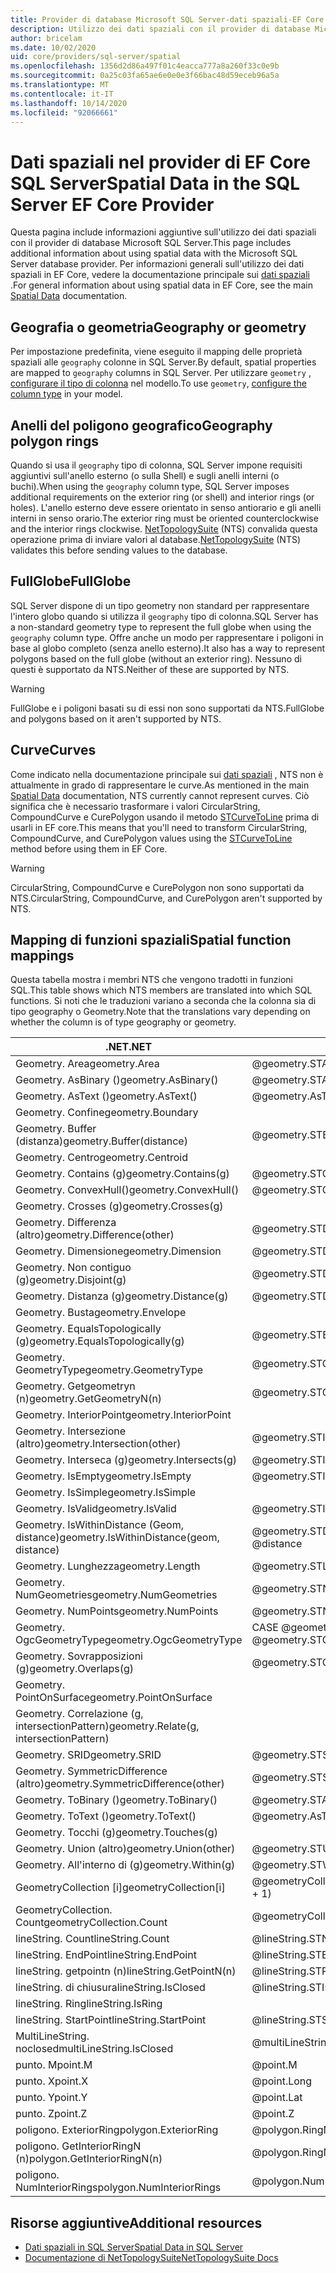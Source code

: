 ```yaml
---
title: Provider di database Microsoft SQL Server-dati spaziali-EF Core
description: Utilizzo dei dati spaziali con il provider di database Microsoft SQL Server Entity Framework Core
author: bricelam
ms.date: 10/02/2020
uid: core/providers/sql-server/spatial
ms.openlocfilehash: 1356d2d86a497f01c4eacca777a8a260f33c0e9b
ms.sourcegitcommit: 0a25c03fa65ae6e0e0e3f66bac48d59eceb96a5a
ms.translationtype: MT
ms.contentlocale: it-IT
ms.lasthandoff: 10/14/2020
ms.locfileid: "92066661"
---
```

# <a name="spatial-data-in-the-sql-server-ef-core-provider"></a><span data-ttu-id="feea5-103">Dati spaziali nel provider di EF Core SQL Server</span><span class="sxs-lookup"><span data-stu-id="feea5-103">Spatial Data in the SQL Server EF Core Provider</span></span>

<span data-ttu-id="feea5-104">Questa pagina include informazioni aggiuntive sull'utilizzo dei dati spaziali con il provider di database Microsoft SQL Server.</span><span class="sxs-lookup"><span data-stu-id="feea5-104">This page includes additional information about using spatial data with the Microsoft SQL Server database provider.</span></span> <span data-ttu-id="feea5-105">Per informazioni generali sull'utilizzo dei dati spaziali in EF Core, vedere la documentazione principale sui [dati spaziali](xref:core/modeling/spatial) .</span><span class="sxs-lookup"><span data-stu-id="feea5-105">For general information about using spatial data in EF Core, see the main [Spatial Data](xref:core/modeling/spatial) documentation.</span></span>

## <a name="geography-or-geometry"></a><span data-ttu-id="feea5-106">Geografia o geometria</span><span class="sxs-lookup"><span data-stu-id="feea5-106">Geography or geometry</span></span>

<span data-ttu-id="feea5-107">Per impostazione predefinita, viene eseguito il mapping delle proprietà spaziali alle `geography` colonne in SQL Server.</span><span class="sxs-lookup"><span data-stu-id="feea5-107">By default, spatial properties are mapped to `geography` columns in SQL Server.</span></span> <span data-ttu-id="feea5-108">Per utilizzare `geometry` , [configurare il tipo di colonna](xref:core/modeling/entity-properties#column-data-types) nel modello.</span><span class="sxs-lookup"><span data-stu-id="feea5-108">To use `geometry`, [configure the column type](xref:core/modeling/entity-properties#column-data-types) in your model.</span></span>

## <a name="geography-polygon-rings"></a><span data-ttu-id="feea5-109">Anelli del poligono geografico</span><span class="sxs-lookup"><span data-stu-id="feea5-109">Geography polygon rings</span></span>

<span data-ttu-id="feea5-110">Quando si usa il `geography` tipo di colonna, SQL Server impone requisiti aggiuntivi sull'anello esterno (o sulla Shell) e sugli anelli interni (o buchi).</span><span class="sxs-lookup"><span data-stu-id="feea5-110">When using the `geography` column type, SQL Server imposes additional requirements on the exterior ring (or shell) and interior rings (or holes).</span></span> <span data-ttu-id="feea5-111">L'anello esterno deve essere orientato in senso antiorario e gli anelli interni in senso orario.</span><span class="sxs-lookup"><span data-stu-id="feea5-111">The exterior ring must be oriented counterclockwise and the interior rings clockwise.</span></span> <span data-ttu-id="feea5-112">[NetTopologySuite](https://nettopologysuite.github.io/NetTopologySuite/) (NTS) convalida questa operazione prima di inviare valori al database.</span><span class="sxs-lookup"><span data-stu-id="feea5-112">[NetTopologySuite](https://nettopologysuite.github.io/NetTopologySuite/) (NTS) validates this before sending values to the database.</span></span>

## <a name="fullglobe"></a><span data-ttu-id="feea5-113">FullGlobe</span><span class="sxs-lookup"><span data-stu-id="feea5-113">FullGlobe</span></span>

<span data-ttu-id="feea5-114">SQL Server dispone di un tipo geometry non standard per rappresentare l'intero globo quando si utilizza il `geography` tipo di colonna.</span><span class="sxs-lookup"><span data-stu-id="feea5-114">SQL Server has a non-standard geometry type to represent the full globe when using the `geography` column type.</span></span> <span data-ttu-id="feea5-115">Offre anche un modo per rappresentare i poligoni in base al globo completo (senza anello esterno).</span><span class="sxs-lookup"><span data-stu-id="feea5-115">It also has a way to represent polygons based on the full globe (without an exterior ring).</span></span> <span data-ttu-id="feea5-116">Nessuno di questi è supportato da NTS.</span><span class="sxs-lookup"><span data-stu-id="feea5-116">Neither of these are supported by NTS.</span></span>

> [!WARNING]
> <span data-ttu-id="feea5-117">FullGlobe e i poligoni basati su di essi non sono supportati da NTS.</span><span class="sxs-lookup"><span data-stu-id="feea5-117">FullGlobe and polygons based on it aren't supported by NTS.</span></span>

## <a name="curves"></a><span data-ttu-id="feea5-118">Curve</span><span class="sxs-lookup"><span data-stu-id="feea5-118">Curves</span></span>

<span data-ttu-id="feea5-119">Come indicato nella documentazione principale sui [dati spaziali](xref:core/modeling/spatial) , NTS non è attualmente in grado di rappresentare le curve.</span><span class="sxs-lookup"><span data-stu-id="feea5-119">As mentioned in the main [Spatial Data](xref:core/modeling/spatial) documentation, NTS currently cannot represent curves.</span></span> <span data-ttu-id="feea5-120">Ciò significa che è necessario trasformare i valori CircularString, CompoundCurve e CurePolygon usando il metodo [STCurveToLine](/sql/t-sql/spatial-geography/stcurvetoline-geography-data-type) prima di usarli in EF core.</span><span class="sxs-lookup"><span data-stu-id="feea5-120">This means that you'll need to transform CircularString, CompoundCurve, and CurePolygon values using the [STCurveToLine](/sql/t-sql/spatial-geography/stcurvetoline-geography-data-type) method before using them in EF Core.</span></span>

> [!WARNING]
> <span data-ttu-id="feea5-121">CircularString, CompoundCurve e CurePolygon non sono supportati da NTS.</span><span class="sxs-lookup"><span data-stu-id="feea5-121">CircularString, CompoundCurve, and CurePolygon aren't supported by NTS.</span></span>

## <a name="spatial-function-mappings"></a><span data-ttu-id="feea5-122">Mapping di funzioni spaziali</span><span class="sxs-lookup"><span data-stu-id="feea5-122">Spatial function mappings</span></span>

<span data-ttu-id="feea5-123">Questa tabella mostra i membri NTS che vengono tradotti in funzioni SQL.</span><span class="sxs-lookup"><span data-stu-id="feea5-123">This table shows which NTS members are translated into which SQL functions.</span></span> <span data-ttu-id="feea5-124">Si noti che le traduzioni variano a seconda che la colonna sia di tipo geography o Geometry.</span><span class="sxs-lookup"><span data-stu-id="feea5-124">Note that the translations vary depending on whether the column is of type geography or geometry.</span></span>

<span data-ttu-id="feea5-125">.NET</span><span class="sxs-lookup"><span data-stu-id="feea5-125">.NET</span></span>                                      | <span data-ttu-id="feea5-126">SQL (geografia)</span><span class="sxs-lookup"><span data-stu-id="feea5-126">SQL (geography)</span></span>                                              | <span data-ttu-id="feea5-127">SQL (geometria)</span><span class="sxs-lookup"><span data-stu-id="feea5-127">SQL (geometry)</span></span>
----------------------------------------- | ------------------------------------------------------------ | --------------
<span data-ttu-id="feea5-128">Geometry. Area</span><span class="sxs-lookup"><span data-stu-id="feea5-128">geometry.Area</span></span>                             | <span data-ttu-id="feea5-129">@geometry.STArea()</span><span class="sxs-lookup"><span data-stu-id="feea5-129">@geometry.STArea()</span></span>                                           | <span data-ttu-id="feea5-130">@geometry.STArea()</span><span class="sxs-lookup"><span data-stu-id="feea5-130">@geometry.STArea()</span></span>
<span data-ttu-id="feea5-131">Geometry. AsBinary ()</span><span class="sxs-lookup"><span data-stu-id="feea5-131">geometry.AsBinary()</span></span>                       | <span data-ttu-id="feea5-132">@geometry.STAsBinary()</span><span class="sxs-lookup"><span data-stu-id="feea5-132">@geometry.STAsBinary()</span></span>                                       | <span data-ttu-id="feea5-133">@geometry.STAsBinary()</span><span class="sxs-lookup"><span data-stu-id="feea5-133">@geometry.STAsBinary()</span></span>
<span data-ttu-id="feea5-134">Geometry. AsText ()</span><span class="sxs-lookup"><span data-stu-id="feea5-134">geometry.AsText()</span></span>                         | <span data-ttu-id="feea5-135">@geometry.AsTextZM()</span><span class="sxs-lookup"><span data-stu-id="feea5-135">@geometry.AsTextZM()</span></span>                                         | <span data-ttu-id="feea5-136">@geometry.AsTextZM()</span><span class="sxs-lookup"><span data-stu-id="feea5-136">@geometry.AsTextZM()</span></span>
<span data-ttu-id="feea5-137">Geometry. Confine</span><span class="sxs-lookup"><span data-stu-id="feea5-137">geometry.Boundary</span></span>                         |                                                              | <span data-ttu-id="feea5-138">@geometry.STBoundary()</span><span class="sxs-lookup"><span data-stu-id="feea5-138">@geometry.STBoundary()</span></span>
<span data-ttu-id="feea5-139">Geometry. Buffer (distanza)</span><span class="sxs-lookup"><span data-stu-id="feea5-139">geometry.Buffer(distance)</span></span>                 | <span data-ttu-id="feea5-140">@geometry.STBuffer(@distance)</span><span class="sxs-lookup"><span data-stu-id="feea5-140">@geometry.STBuffer(@distance)</span></span>                                | <span data-ttu-id="feea5-141">@geometry.STBuffer(@distance)</span><span class="sxs-lookup"><span data-stu-id="feea5-141">@geometry.STBuffer(@distance)</span></span>
<span data-ttu-id="feea5-142">Geometry. Centro</span><span class="sxs-lookup"><span data-stu-id="feea5-142">geometry.Centroid</span></span>                         |                                                              | <span data-ttu-id="feea5-143">@geometry.STCentroid()</span><span class="sxs-lookup"><span data-stu-id="feea5-143">@geometry.STCentroid()</span></span>
<span data-ttu-id="feea5-144">Geometry. Contains (g)</span><span class="sxs-lookup"><span data-stu-id="feea5-144">geometry.Contains(g)</span></span>                      | <span data-ttu-id="feea5-145">@geometry.STContains(@g)</span><span class="sxs-lookup"><span data-stu-id="feea5-145">@geometry.STContains(@g)</span></span>                                     | <span data-ttu-id="feea5-146">@geometry.STContains(@g)</span><span class="sxs-lookup"><span data-stu-id="feea5-146">@geometry.STContains(@g)</span></span>
<span data-ttu-id="feea5-147">Geometry. ConvexHull()</span><span class="sxs-lookup"><span data-stu-id="feea5-147">geometry.ConvexHull()</span></span>                     | <span data-ttu-id="feea5-148">@geometry.STConvexHull()</span><span class="sxs-lookup"><span data-stu-id="feea5-148">@geometry.STConvexHull()</span></span>                                     | <span data-ttu-id="feea5-149">@geometry.STConvexHull()</span><span class="sxs-lookup"><span data-stu-id="feea5-149">@geometry.STConvexHull()</span></span>
<span data-ttu-id="feea5-150">Geometry. Crosses (g)</span><span class="sxs-lookup"><span data-stu-id="feea5-150">geometry.Crosses(g)</span></span>                       |                                                              | <span data-ttu-id="feea5-151">@geometry.STCrosses(@g)</span><span class="sxs-lookup"><span data-stu-id="feea5-151">@geometry.STCrosses(@g)</span></span>
<span data-ttu-id="feea5-152">Geometry. Differenza (altro)</span><span class="sxs-lookup"><span data-stu-id="feea5-152">geometry.Difference(other)</span></span>                | <span data-ttu-id="feea5-153">@geometry.STDifference(@other)</span><span class="sxs-lookup"><span data-stu-id="feea5-153">@geometry.STDifference(@other)</span></span>                               | <span data-ttu-id="feea5-154">@geometry.STDifference(@other)</span><span class="sxs-lookup"><span data-stu-id="feea5-154">@geometry.STDifference(@other)</span></span>
<span data-ttu-id="feea5-155">Geometry. Dimensione</span><span class="sxs-lookup"><span data-stu-id="feea5-155">geometry.Dimension</span></span>                        | <span data-ttu-id="feea5-156">@geometry.STDimension()</span><span class="sxs-lookup"><span data-stu-id="feea5-156">@geometry.STDimension()</span></span>                                      | <span data-ttu-id="feea5-157">@geometry.STDimension()</span><span class="sxs-lookup"><span data-stu-id="feea5-157">@geometry.STDimension()</span></span>
<span data-ttu-id="feea5-158">Geometry. Non contiguo (g)</span><span class="sxs-lookup"><span data-stu-id="feea5-158">geometry.Disjoint(g)</span></span>                      | <span data-ttu-id="feea5-159">@geometry.STDisjoint(@g)</span><span class="sxs-lookup"><span data-stu-id="feea5-159">@geometry.STDisjoint(@g)</span></span>                                     | <span data-ttu-id="feea5-160">@geometry.STDisjoint(@g)</span><span class="sxs-lookup"><span data-stu-id="feea5-160">@geometry.STDisjoint(@g)</span></span>
<span data-ttu-id="feea5-161">Geometry. Distanza (g)</span><span class="sxs-lookup"><span data-stu-id="feea5-161">geometry.Distance(g)</span></span>                      | <span data-ttu-id="feea5-162">@geometry.STDistance(@g)</span><span class="sxs-lookup"><span data-stu-id="feea5-162">@geometry.STDistance(@g)</span></span>                                     | <span data-ttu-id="feea5-163">@geometry.STDistance(@g)</span><span class="sxs-lookup"><span data-stu-id="feea5-163">@geometry.STDistance(@g)</span></span>
<span data-ttu-id="feea5-164">Geometry. Busta</span><span class="sxs-lookup"><span data-stu-id="feea5-164">geometry.Envelope</span></span>                         |                                                              | <span data-ttu-id="feea5-165">@geometry.STEnvelope()</span><span class="sxs-lookup"><span data-stu-id="feea5-165">@geometry.STEnvelope()</span></span>
<span data-ttu-id="feea5-166">Geometry. EqualsTopologically (g)</span><span class="sxs-lookup"><span data-stu-id="feea5-166">geometry.EqualsTopologically(g)</span></span>           | <span data-ttu-id="feea5-167">@geometry.STEquals(@g)</span><span class="sxs-lookup"><span data-stu-id="feea5-167">@geometry.STEquals(@g)</span></span>                                       | <span data-ttu-id="feea5-168">@geometry.STEquals(@g)</span><span class="sxs-lookup"><span data-stu-id="feea5-168">@geometry.STEquals(@g)</span></span>
<span data-ttu-id="feea5-169">Geometry. GeometryType</span><span class="sxs-lookup"><span data-stu-id="feea5-169">geometry.GeometryType</span></span>                     | <span data-ttu-id="feea5-170">@geometry.STGeometryType()</span><span class="sxs-lookup"><span data-stu-id="feea5-170">@geometry.STGeometryType()</span></span>                                   | <span data-ttu-id="feea5-171">@geometry.STGeometryType()</span><span class="sxs-lookup"><span data-stu-id="feea5-171">@geometry.STGeometryType()</span></span>
<span data-ttu-id="feea5-172">Geometry. Getgeometryn (n)</span><span class="sxs-lookup"><span data-stu-id="feea5-172">geometry.GetGeometryN(n)</span></span>                  | <span data-ttu-id="feea5-173">@geometry.STGeometryN( @n + 1)</span><span class="sxs-lookup"><span data-stu-id="feea5-173">@geometry.STGeometryN(@n + 1)</span></span>                                | <span data-ttu-id="feea5-174">@geometry.STGeometryN( @n + 1)</span><span class="sxs-lookup"><span data-stu-id="feea5-174">@geometry.STGeometryN(@n + 1)</span></span>
<span data-ttu-id="feea5-175">Geometry. InteriorPoint</span><span class="sxs-lookup"><span data-stu-id="feea5-175">geometry.InteriorPoint</span></span>                    |                                                              | <span data-ttu-id="feea5-176">@geometry.STPointOnSurface()</span><span class="sxs-lookup"><span data-stu-id="feea5-176">@geometry.STPointOnSurface()</span></span>
<span data-ttu-id="feea5-177">Geometry. Intersezione (altro)</span><span class="sxs-lookup"><span data-stu-id="feea5-177">geometry.Intersection(other)</span></span>              | <span data-ttu-id="feea5-178">@geometry.STIntersection(@other)</span><span class="sxs-lookup"><span data-stu-id="feea5-178">@geometry.STIntersection(@other)</span></span>                             | <span data-ttu-id="feea5-179">@geometry.STIntersection(@other)</span><span class="sxs-lookup"><span data-stu-id="feea5-179">@geometry.STIntersection(@other)</span></span>
<span data-ttu-id="feea5-180">Geometry. Interseca (g)</span><span class="sxs-lookup"><span data-stu-id="feea5-180">geometry.Intersects(g)</span></span>                    | <span data-ttu-id="feea5-181">@geometry.STIntersects(@g)</span><span class="sxs-lookup"><span data-stu-id="feea5-181">@geometry.STIntersects(@g)</span></span>                                   | <span data-ttu-id="feea5-182">@geometry.STIntersects(@g)</span><span class="sxs-lookup"><span data-stu-id="feea5-182">@geometry.STIntersects(@g)</span></span>
<span data-ttu-id="feea5-183">Geometry. IsEmpty</span><span class="sxs-lookup"><span data-stu-id="feea5-183">geometry.IsEmpty</span></span>                          | <span data-ttu-id="feea5-184">@geometry.STIsEmpty()</span><span class="sxs-lookup"><span data-stu-id="feea5-184">@geometry.STIsEmpty()</span></span>                                        | <span data-ttu-id="feea5-185">@geometry.STIsEmpty()</span><span class="sxs-lookup"><span data-stu-id="feea5-185">@geometry.STIsEmpty()</span></span>
<span data-ttu-id="feea5-186">Geometry. IsSimple</span><span class="sxs-lookup"><span data-stu-id="feea5-186">geometry.IsSimple</span></span>                         |                                                              | <span data-ttu-id="feea5-187">@geometry.STIsSimple()</span><span class="sxs-lookup"><span data-stu-id="feea5-187">@geometry.STIsSimple()</span></span>
<span data-ttu-id="feea5-188">Geometry. IsValid</span><span class="sxs-lookup"><span data-stu-id="feea5-188">geometry.IsValid</span></span>                          | <span data-ttu-id="feea5-189">@geometry.STIsValid()</span><span class="sxs-lookup"><span data-stu-id="feea5-189">@geometry.STIsValid()</span></span>                                        | <span data-ttu-id="feea5-190">@geometry.STIsValid()</span><span class="sxs-lookup"><span data-stu-id="feea5-190">@geometry.STIsValid()</span></span>
<span data-ttu-id="feea5-191">Geometry. IsWithinDistance (Geom, distance)</span><span class="sxs-lookup"><span data-stu-id="feea5-191">geometry.IsWithinDistance(geom, distance)</span></span> | <span data-ttu-id="feea5-192">@geometry.STDistance( @geom ) <= @distance</span><span class="sxs-lookup"><span data-stu-id="feea5-192">@geometry.STDistance(@geom) <= @distance</span></span>                     | <span data-ttu-id="feea5-193">@geometry.STDistance( @geom ) <= @distance</span><span class="sxs-lookup"><span data-stu-id="feea5-193">@geometry.STDistance(@geom) <= @distance</span></span>
<span data-ttu-id="feea5-194">Geometry. Lunghezza</span><span class="sxs-lookup"><span data-stu-id="feea5-194">geometry.Length</span></span>                           | <span data-ttu-id="feea5-195">@geometry.STLength()</span><span class="sxs-lookup"><span data-stu-id="feea5-195">@geometry.STLength()</span></span>                                         | <span data-ttu-id="feea5-196">@geometry.STLength()</span><span class="sxs-lookup"><span data-stu-id="feea5-196">@geometry.STLength()</span></span>
<span data-ttu-id="feea5-197">Geometry. NumGeometries</span><span class="sxs-lookup"><span data-stu-id="feea5-197">geometry.NumGeometries</span></span>                    | <span data-ttu-id="feea5-198">@geometry.STNumGeometries()</span><span class="sxs-lookup"><span data-stu-id="feea5-198">@geometry.STNumGeometries()</span></span>                                  | <span data-ttu-id="feea5-199">@geometry.STNumGeometries()</span><span class="sxs-lookup"><span data-stu-id="feea5-199">@geometry.STNumGeometries()</span></span>
<span data-ttu-id="feea5-200">Geometry. NumPoints</span><span class="sxs-lookup"><span data-stu-id="feea5-200">geometry.NumPoints</span></span>                        | <span data-ttu-id="feea5-201">@geometry.STNumPoints()</span><span class="sxs-lookup"><span data-stu-id="feea5-201">@geometry.STNumPoints()</span></span>                                      | <span data-ttu-id="feea5-202">@geometry.STNumPoints()</span><span class="sxs-lookup"><span data-stu-id="feea5-202">@geometry.STNumPoints()</span></span>
<span data-ttu-id="feea5-203">Geometry. OgcGeometryType</span><span class="sxs-lookup"><span data-stu-id="feea5-203">geometry.OgcGeometryType</span></span>                  | <span data-ttu-id="feea5-204">CASE @geometry.STGeometryType () quando N'Point ' then 1... FINE</span><span class="sxs-lookup"><span data-stu-id="feea5-204">CASE @geometry.STGeometryType() WHEN N'Point' THEN 1 ... END</span></span> | <span data-ttu-id="feea5-205">CASE @geometry.STGeometryType () quando N'Point ' then 1... FINE</span><span class="sxs-lookup"><span data-stu-id="feea5-205">CASE @geometry.STGeometryType() WHEN N'Point' THEN 1 ... END</span></span>
<span data-ttu-id="feea5-206">Geometry. Sovrapposizioni (g)</span><span class="sxs-lookup"><span data-stu-id="feea5-206">geometry.Overlaps(g)</span></span>                      | <span data-ttu-id="feea5-207">@geometry.STOverlaps(@g)</span><span class="sxs-lookup"><span data-stu-id="feea5-207">@geometry.STOverlaps(@g)</span></span>                                     | <span data-ttu-id="feea5-208">@geometry.STOverlaps(@g)</span><span class="sxs-lookup"><span data-stu-id="feea5-208">@geometry.STOverlaps(@g)</span></span>
<span data-ttu-id="feea5-209">Geometry. PointOnSurface</span><span class="sxs-lookup"><span data-stu-id="feea5-209">geometry.PointOnSurface</span></span>                   |                                                              | <span data-ttu-id="feea5-210">@geometry.STPointOnSurface()</span><span class="sxs-lookup"><span data-stu-id="feea5-210">@geometry.STPointOnSurface()</span></span>
<span data-ttu-id="feea5-211">Geometry. Correlazione (g, intersectionPattern)</span><span class="sxs-lookup"><span data-stu-id="feea5-211">geometry.Relate(g, intersectionPattern)</span></span>   |                                                              | <span data-ttu-id="feea5-212">@geometry.STRelate(@g, @intersectionPattern)</span><span class="sxs-lookup"><span data-stu-id="feea5-212">@geometry.STRelate(@g, @intersectionPattern)</span></span>
<span data-ttu-id="feea5-213">Geometry. SRID</span><span class="sxs-lookup"><span data-stu-id="feea5-213">geometry.SRID</span></span>                             | @geometry.STSrid                                             | @geometry.STSrid
<span data-ttu-id="feea5-214">Geometry. SymmetricDifference (altro)</span><span class="sxs-lookup"><span data-stu-id="feea5-214">geometry.SymmetricDifference(other)</span></span>       | <span data-ttu-id="feea5-215">@geometry.STSymDifference(@other)</span><span class="sxs-lookup"><span data-stu-id="feea5-215">@geometry.STSymDifference(@other)</span></span>                            | <span data-ttu-id="feea5-216">@geometry.STSymDifference(@other)</span><span class="sxs-lookup"><span data-stu-id="feea5-216">@geometry.STSymDifference(@other)</span></span>
<span data-ttu-id="feea5-217">Geometry. ToBinary ()</span><span class="sxs-lookup"><span data-stu-id="feea5-217">geometry.ToBinary()</span></span>                       | <span data-ttu-id="feea5-218">@geometry.STAsBinary()</span><span class="sxs-lookup"><span data-stu-id="feea5-218">@geometry.STAsBinary()</span></span>                                       | <span data-ttu-id="feea5-219">@geometry.STAsBinary()</span><span class="sxs-lookup"><span data-stu-id="feea5-219">@geometry.STAsBinary()</span></span>
<span data-ttu-id="feea5-220">Geometry. ToText ()</span><span class="sxs-lookup"><span data-stu-id="feea5-220">geometry.ToText()</span></span>                         | <span data-ttu-id="feea5-221">@geometry.AsTextZM()</span><span class="sxs-lookup"><span data-stu-id="feea5-221">@geometry.AsTextZM()</span></span>                                         | <span data-ttu-id="feea5-222">@geometry.AsTextZM()</span><span class="sxs-lookup"><span data-stu-id="feea5-222">@geometry.AsTextZM()</span></span>
<span data-ttu-id="feea5-223">Geometry. Tocchi (g)</span><span class="sxs-lookup"><span data-stu-id="feea5-223">geometry.Touches(g)</span></span>                       |                                                              | <span data-ttu-id="feea5-224">@geometry.STTouches(@g)</span><span class="sxs-lookup"><span data-stu-id="feea5-224">@geometry.STTouches(@g)</span></span>
<span data-ttu-id="feea5-225">Geometry. Union (altro)</span><span class="sxs-lookup"><span data-stu-id="feea5-225">geometry.Union(other)</span></span>                     | <span data-ttu-id="feea5-226">@geometry.STUnion(@other)</span><span class="sxs-lookup"><span data-stu-id="feea5-226">@geometry.STUnion(@other)</span></span>                                    | <span data-ttu-id="feea5-227">@geometry.STUnion(@other)</span><span class="sxs-lookup"><span data-stu-id="feea5-227">@geometry.STUnion(@other)</span></span>
<span data-ttu-id="feea5-228">Geometry. All'interno di (g)</span><span class="sxs-lookup"><span data-stu-id="feea5-228">geometry.Within(g)</span></span>                        | <span data-ttu-id="feea5-229">@geometry.STWithin(@g)</span><span class="sxs-lookup"><span data-stu-id="feea5-229">@geometry.STWithin(@g)</span></span>                                       | <span data-ttu-id="feea5-230">@geometry.STWithin(@g)</span><span class="sxs-lookup"><span data-stu-id="feea5-230">@geometry.STWithin(@g)</span></span>
<span data-ttu-id="feea5-231">GeometryCollection [i]</span><span class="sxs-lookup"><span data-stu-id="feea5-231">geometryCollection[i]</span></span>                     | <span data-ttu-id="feea5-232">@geometryCollection.STGeometryN( @i + 1)</span><span class="sxs-lookup"><span data-stu-id="feea5-232">@geometryCollection.STGeometryN(@i + 1)</span></span>                      | <span data-ttu-id="feea5-233">@geometryCollection.STGeometryN( @i + 1)</span><span class="sxs-lookup"><span data-stu-id="feea5-233">@geometryCollection.STGeometryN(@i + 1)</span></span>
<span data-ttu-id="feea5-234">GeometryCollection. Count</span><span class="sxs-lookup"><span data-stu-id="feea5-234">geometryCollection.Count</span></span>                  | <span data-ttu-id="feea5-235">@geometryCollection.STNumGeometries()</span><span class="sxs-lookup"><span data-stu-id="feea5-235">@geometryCollection.STNumGeometries()</span></span>                        | <span data-ttu-id="feea5-236">@geometryCollection.STNumGeometries()</span><span class="sxs-lookup"><span data-stu-id="feea5-236">@geometryCollection.STNumGeometries()</span></span>
<span data-ttu-id="feea5-237">lineString. Count</span><span class="sxs-lookup"><span data-stu-id="feea5-237">lineString.Count</span></span>                          | <span data-ttu-id="feea5-238">@lineString.STNumPoints()</span><span class="sxs-lookup"><span data-stu-id="feea5-238">@lineString.STNumPoints()</span></span>                                    | <span data-ttu-id="feea5-239">@lineString.STNumPoints()</span><span class="sxs-lookup"><span data-stu-id="feea5-239">@lineString.STNumPoints()</span></span>
<span data-ttu-id="feea5-240">lineString. EndPoint</span><span class="sxs-lookup"><span data-stu-id="feea5-240">lineString.EndPoint</span></span>                       | <span data-ttu-id="feea5-241">@lineString.STEndPoint()</span><span class="sxs-lookup"><span data-stu-id="feea5-241">@lineString.STEndPoint()</span></span>                                     | <span data-ttu-id="feea5-242">@lineString.STEndPoint()</span><span class="sxs-lookup"><span data-stu-id="feea5-242">@lineString.STEndPoint()</span></span>
<span data-ttu-id="feea5-243">lineString. getpointn (n)</span><span class="sxs-lookup"><span data-stu-id="feea5-243">lineString.GetPointN(n)</span></span>                   | <span data-ttu-id="feea5-244">@lineString.STPointN( @n + 1)</span><span class="sxs-lookup"><span data-stu-id="feea5-244">@lineString.STPointN(@n + 1)</span></span>                                 | <span data-ttu-id="feea5-245">@lineString.STPointN( @n + 1)</span><span class="sxs-lookup"><span data-stu-id="feea5-245">@lineString.STPointN(@n + 1)</span></span>
<span data-ttu-id="feea5-246">lineString. di chiusura</span><span class="sxs-lookup"><span data-stu-id="feea5-246">lineString.IsClosed</span></span>                       | <span data-ttu-id="feea5-247">@lineString.STIsClosed()</span><span class="sxs-lookup"><span data-stu-id="feea5-247">@lineString.STIsClosed()</span></span>                                     | <span data-ttu-id="feea5-248">@lineString.STIsClosed()</span><span class="sxs-lookup"><span data-stu-id="feea5-248">@lineString.STIsClosed()</span></span>
<span data-ttu-id="feea5-249">lineString. Ring</span><span class="sxs-lookup"><span data-stu-id="feea5-249">lineString.IsRing</span></span>                         |                                                              | <span data-ttu-id="feea5-250">@lineString.IsRing()</span><span class="sxs-lookup"><span data-stu-id="feea5-250">@lineString.IsRing()</span></span>
<span data-ttu-id="feea5-251">lineString. StartPoint</span><span class="sxs-lookup"><span data-stu-id="feea5-251">lineString.StartPoint</span></span>                     | <span data-ttu-id="feea5-252">@lineString.STStartPoint()</span><span class="sxs-lookup"><span data-stu-id="feea5-252">@lineString.STStartPoint()</span></span>                                   | <span data-ttu-id="feea5-253">@lineString.STStartPoint()</span><span class="sxs-lookup"><span data-stu-id="feea5-253">@lineString.STStartPoint()</span></span>
<span data-ttu-id="feea5-254">MultiLineString. noclosed</span><span class="sxs-lookup"><span data-stu-id="feea5-254">multiLineString.IsClosed</span></span>                  | <span data-ttu-id="feea5-255">@multiLineString.STIsClosed()</span><span class="sxs-lookup"><span data-stu-id="feea5-255">@multiLineString.STIsClosed()</span></span>                                | <span data-ttu-id="feea5-256">@multiLineString.STIsClosed()</span><span class="sxs-lookup"><span data-stu-id="feea5-256">@multiLineString.STIsClosed()</span></span>
<span data-ttu-id="feea5-257">punto. M</span><span class="sxs-lookup"><span data-stu-id="feea5-257">point.M</span></span>                                   | @point.M                                                     | @point.M
<span data-ttu-id="feea5-258">punto. X</span><span class="sxs-lookup"><span data-stu-id="feea5-258">point.X</span></span>                                   | @point.Long                                                  | @point.STX
<span data-ttu-id="feea5-259">punto. Y</span><span class="sxs-lookup"><span data-stu-id="feea5-259">point.Y</span></span>                                   | @point.Lat                                                   | @point.STY
<span data-ttu-id="feea5-260">punto. Z</span><span class="sxs-lookup"><span data-stu-id="feea5-260">point.Z</span></span>                                   | @point.Z                                                     | @point.Z
<span data-ttu-id="feea5-261">poligono. ExteriorRing</span><span class="sxs-lookup"><span data-stu-id="feea5-261">polygon.ExteriorRing</span></span>                      | <span data-ttu-id="feea5-262">@polygon.RingN1</span><span class="sxs-lookup"><span data-stu-id="feea5-262">@polygon.RingN(1)</span></span>                                            | <span data-ttu-id="feea5-263">@polygon.STExteriorRing()</span><span class="sxs-lookup"><span data-stu-id="feea5-263">@polygon.STExteriorRing()</span></span>
<span data-ttu-id="feea5-264">poligono. GetInteriorRingN (n)</span><span class="sxs-lookup"><span data-stu-id="feea5-264">polygon.GetInteriorRingN(n)</span></span>               | <span data-ttu-id="feea5-265">@polygon.RingN( @n + 2)</span><span class="sxs-lookup"><span data-stu-id="feea5-265">@polygon.RingN(@n + 2)</span></span>                                       | <span data-ttu-id="feea5-266">@polygon.STInteriorRingN( @n + 1)</span><span class="sxs-lookup"><span data-stu-id="feea5-266">@polygon.STInteriorRingN(@n + 1)</span></span>
<span data-ttu-id="feea5-267">poligono. NumInteriorRings</span><span class="sxs-lookup"><span data-stu-id="feea5-267">polygon.NumInteriorRings</span></span>                  | <span data-ttu-id="feea5-268">@polygon.NumRings()-1</span><span class="sxs-lookup"><span data-stu-id="feea5-268">@polygon.NumRings() - 1</span></span>                                      | <span data-ttu-id="feea5-269">@polygon.STNumInteriorRing()</span><span class="sxs-lookup"><span data-stu-id="feea5-269">@polygon.STNumInteriorRing()</span></span>

## <a name="additional-resources"></a><span data-ttu-id="feea5-270">Risorse aggiuntive</span><span class="sxs-lookup"><span data-stu-id="feea5-270">Additional resources</span></span>

* [<span data-ttu-id="feea5-271">Dati spaziali in SQL Server</span><span class="sxs-lookup"><span data-stu-id="feea5-271">Spatial Data in SQL Server</span></span>](/sql/relational-databases/spatial/spatial-data-sql-server)
* [<span data-ttu-id="feea5-272">Documentazione di NetTopologySuite</span><span class="sxs-lookup"><span data-stu-id="feea5-272">NetTopologySuite Docs</span></span>](https://nettopologysuite.github.io/NetTopologySuite/)
